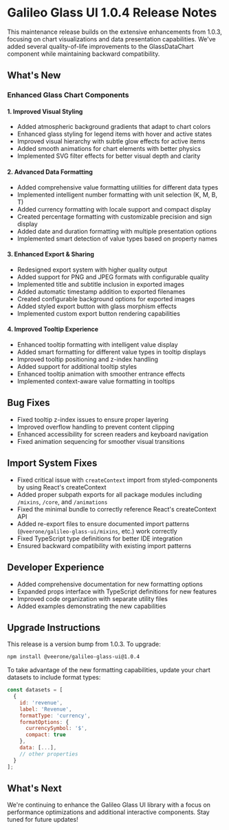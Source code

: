 # Galileo Glass UI 1.0.4 Release Notes

This maintenance release builds on the extensive enhancements from 1.0.3, focusing on chart visualizations and data presentation capabilities. We've added several quality-of-life improvements to the GlassDataChart component while maintaining backward compatibility.

## What's New

### Enhanced Glass Chart Components 

#### 1. Improved Visual Styling
- Added atmospheric background gradients that adapt to chart colors
- Enhanced glass styling for legend items with hover and active states
- Improved visual hierarchy with subtle glow effects for active items
- Added smooth animations for chart elements with better physics
- Implemented SVG filter effects for better visual depth and clarity

#### 2. Advanced Data Formatting 
- Added comprehensive value formatting utilities for different data types
- Implemented intelligent number formatting with unit selection (K, M, B, T)
- Added currency formatting with locale support and compact display
- Created percentage formatting with customizable precision and sign display
- Added date and duration formatting with multiple presentation options
- Implemented smart detection of value types based on property names

#### 3. Enhanced Export & Sharing
- Redesigned export system with higher quality output
- Added support for PNG and JPEG formats with configurable quality
- Implemented title and subtitle inclusion in exported images
- Added automatic timestamp addition to exported filenames
- Created configurable background options for exported images
- Added styled export button with glass morphism effects
- Implemented custom export button rendering capabilities

#### 4. Improved Tooltip Experience
- Enhanced tooltip formatting with intelligent value display
- Added smart formatting for different value types in tooltip displays
- Improved tooltip positioning and z-index handling
- Added support for additional tooltip styles
- Enhanced tooltip animation with smoother entrance effects
- Implemented context-aware value formatting in tooltips

## Bug Fixes
- Fixed tooltip z-index issues to ensure proper layering
- Improved overflow handling to prevent content clipping
- Enhanced accessibility for screen readers and keyboard navigation
- Fixed animation sequencing for smoother visual transitions

## Import System Fixes
- Fixed critical issue with `createContext` import from styled-components by using React's createContext
- Added proper subpath exports for all package modules including `/mixins`, `/core`, and `/animations`
- Fixed the minimal bundle to correctly reference React's createContext API
- Added re-export files to ensure documented import patterns (`@veerone/galileo-glass-ui/mixins`, etc.) work correctly
- Fixed TypeScript type definitions for better IDE integration
- Ensured backward compatibility with existing import patterns

## Developer Experience
- Added comprehensive documentation for new formatting options
- Expanded props interface with TypeScript definitions for new features
- Improved code organization with separate utility files
- Added examples demonstrating the new capabilities

## Upgrade Instructions
This release is a version bump from 1.0.3. To upgrade:

```bash
npm install @veerone/galileo-glass-ui@1.0.4
```

To take advantage of the new formatting capabilities, update your chart datasets to include format types:

```jsx
const datasets = [
  {
    id: 'revenue',
    label: 'Revenue',
    formatType: 'currency',
    formatOptions: {
      currencySymbol: '$',
      compact: true
    },
    data: [...],
    // other properties
  }
];
```

## What's Next
We're continuing to enhance the Galileo Glass UI library with a focus on performance optimizations and additional interactive components. Stay tuned for future updates! 